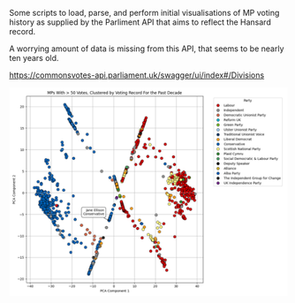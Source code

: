 Some scripts to load, parse, and perform initial visualisations of MP voting history as supplied by the Parliment API that aims to reflect the Hansard record.

A worrying amount of data is missing from this API, that seems to be nearly ten years old.

https://commonsvotes-api.parliament.uk/swagger/ui/index#/Divisions

![Clustered voting pattern of MPs with more than 50 votes over the past decade](./visualisations/Figure_1.png)

